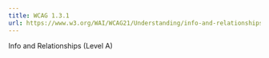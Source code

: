 ```yaml
---
title: WCAG 1.3.1
url: https://www.w3.org/WAI/WCAG21/Understanding/info-and-relationships.html
---
```

Info and Relationships (Level A)